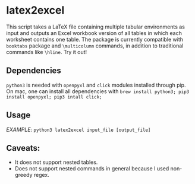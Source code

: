 # latex2excel
This script takes a LaTeX file containing multiple tabular environments as input and outputs an Excel workbook version of all tables in which each worksheet contains one table. The package is currently compatible with `booktabs` package and `\multicolumn` commands, in addition to traditional commands like `\hline`. Try it out!

## Dependencies
`python3` is needed with `openpyxl` and `click` modules installed through pip. On mac, one can install all dependencies with
`brew install python3; pip3 install openpyxl; pip3 intall click;`

## Usage
*EXAMPLE*:
   `python3 latex2excel input_file [output_file]`
 
## Caveats:
- It does not support nested tables.
- Does not support nested commands in general because I used non-greedy regex.
